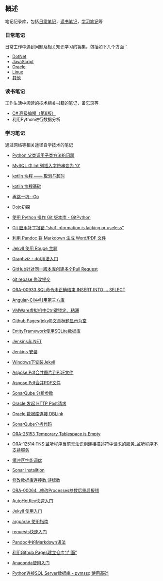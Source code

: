 ## 概述

笔记记录库，包括[日常笔记](https://github.com/baiyangcao/Notes/tree/master/Daily%20Notes)，[读书笔记](https://github.com/baiyangcao/Notes/tree/master/Book%20Notes)，[学习笔记](https://github.com/baiyangcao/Notes/tree/master/Study%20Notes)等

### 日常笔记

日常工作中遇到问题及相关知识学习的锦集，包括如下几个方面：

 - [DotNet](Daily%20Notes/DotNet.md)
 - [JavaScript](Daily%20Notes/Javascript.md)
 - [Oracle](Daily%20Notes/Oracle.md)
 - [Linux](Daily%20Notes/Linux.md)
 - [其他](Daily%20Notes/Other.md)

### 读书笔记

工作生活中阅读的技术相关书籍的笔记，备忘录等

 - [C# 高级编程（第8版）](Book%20Notes/Professional%20C%23%208th%20Edition.md)
 - 利用Python进行数据分析

### 学习笔记

通过网络等相关途径自学技术的笔记


 - [Python 父类调用子类方法的问题](https://baiyangcao.github.io/notes/2017/08/19/python-protected.html)

 - [MySQL 中 Int 列插入字符串变为 &#39;0&#39;](https://baiyangcao.github.io/notes/2017/07/20/mysql-strict.html)

 - [kotlin 协程 —— 取消与超时](https://baiyangcao.github.io/notes/2017/06/26/kotlin-coroutines-cancel-timeout.html)

 - [kotlin 协程基础](https://baiyangcao.github.io/notes/2017/06/20/kotlin-coroutines.html)

 - [再跳一坑--Go](https://baiyangcao.github.io/notes/2017/05/28/go-tour.html)

 - [Dojo初探](https://baiyangcao.github.io/notes/2017/04/21/hello-dojo.html)

 - [使用 Python 操作 Git 版本库 - GitPython](https://baiyangcao.github.io/notes/2017/04/11/gitpython-tutorial.html)

 - [Git 应用补丁报错 “sha1 information is lacking or useless”](https://baiyangcao.github.io/notes/2017/04/05/git-sha1-lack.html)

 - [利用 Pandoc 将 Markdown 生成 Word/PDF 文件](https://baiyangcao.github.io/notes/2017/03/31/pandoc-pdf.html)

 - [Jekyll 使用 Rouge 主题](https://baiyangcao.github.io/notes/2017/03/28/jekyll-rouge.html)

 - [Graphviz - dot用法入门](https://baiyangcao.github.io/notes/2017/03/23/graphviz-dot.html)

 - [GitHub针对同一版本库创建多个Pull Request](https://baiyangcao.github.io/notes/2017/03/20/github-multi-pull-request.html)

 - [git rebase 修改提交](https://baiyangcao.github.io/notes/2017/03/19/git-rebase.html)

 - [ORA-00933 SQL命令未正确结束 INSERT INTO ... SELECT](https://baiyangcao.github.io/notes/2017/03/18/ora-00933.html)

 - [Angular-Cli中引用第三方库](https://baiyangcao.github.io/notes/2017/03/15/angular-cli-json.html)

 - [VMWare虚拟机中Ctrl键锁定、粘滞](https://baiyangcao.github.io/notes/2017/03/14/vmware-ctrl.html)

 - [Github Pages(jekyll)文章标题显示为空](https://baiyangcao.github.io/notes/2017/03/14/jekyll-empty-title.html)

 - [EntityFramework使用SQLite数据库](https://baiyangcao.github.io/notes/2017/03/13/ef-sqlite.html)

 - [Jenkins与.NET](https://baiyangcao.github.io/notes/2017/02/09/jenkins-dotnet.html)

 - [Jenkins 安装](https://baiyangcao.github.io/notes/2017/02/03/jenkins-installation.html)

 - [Windows下安装Jekyll](https://baiyangcao.github.io/notes/2017/01/29/jekyll-windows.html)

 - [Aspose.Pdf合并图片到PDF文件](https://baiyangcao.github.io/notes/2017/01/25/aspose-pdf-image.html)

 - [Aspose.Pdf合并PDF文件](https://baiyangcao.github.io/notes/2017/01/17/aspose-pdf.html)

 - [SonarQube 分析参数](https://baiyangcao.github.io/notes/2017/01/11/sonarqube-analyz-parameter.html)

 - [Oracle 发起 HTTP Post请求](https://baiyangcao.github.io/notes/2017/01/05/oracle-http.html)

 - [Oracle 数据库连接 DBLink](https://baiyangcao.github.io/notes/2016/12/27/oracle-dblink.html)

 - [SonarQube分析代码](https://baiyangcao.github.io/notes/2016/12/16/sonarqube-analyz.html)

 - [ORA-25153 Temporary Tablespace is Empty](https://baiyangcao.github.io/notes/2016/12/15/ora-25153.html)

 - [ORA-12514:TNS:监听程序当前无法识别连接描述符中请求的服务_监听程序不支持服务](https://baiyangcao.github.io/notes/2016/12/11/ora-12514.html)

 - [缓冲区性能调优](https://baiyangcao.github.io/notes/2016/12/08/oracle-buffer.html)

 - [Sonar Installtion](https://baiyangcao.github.io/notes/2016/12/05/sonar-installtion.html)

 - [修改数据库连接数,游标数](https://baiyangcao.github.io/notes/2016/11/24/modify-session.html)

 - [ORA-00064...修改Processes参数后重启报错](https://baiyangcao.github.io/notes/2016/11/16/ora-00064.html)

 - [AutoHotKey快速入门](https://baiyangcao.github.io/notes/2016/10/29/autohotkey-basic.html)

 - [Jekyll 使用入门](https://baiyangcao.github.io/notes/2016/10/21/jekyll-basic.html)

 - [argparse 使用指南](https://baiyangcao.github.io/notes/2016/10/18/argparse-basic.html)

 - [requests快速入门](https://baiyangcao.github.io/notes/2016/10/17/requests-basic.html)

 - [Pandoc中的Markdown语法](https://baiyangcao.github.io/notes/2016/10/16/pandoc-markdown.html)

 - [利用Github Pages建立仓库“门面”](https://baiyangcao.github.io/notes/2016/10/14/github-pages-basic.html)

 - [Anaconda使用入门](https://baiyangcao.github.io/notes/2016/10/13/anaconda-basic.html)

 - [Python连接SQL Server数据库 - pymssql使用基础](https://baiyangcao.github.io/notes/2016/10/12/pymssql-basic.html)
 